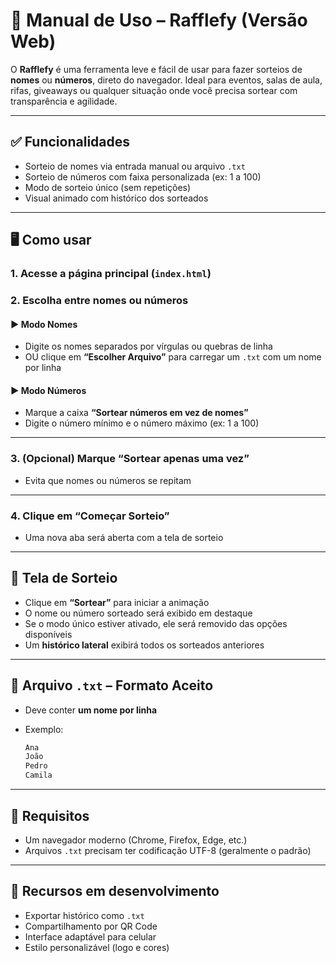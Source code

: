 
# 🎲 Manual de Uso – Rafflefy (Versão Web)

O **Rafflefy** é uma ferramenta leve e fácil de usar para fazer sorteios de **nomes** ou **números**, direto do navegador. Ideal para eventos, salas de aula, rifas, giveaways ou qualquer situação onde você precisa sortear com transparência e agilidade.

---

## ✅ Funcionalidades

- Sorteio de nomes via entrada manual ou arquivo `.txt`
- Sorteio de números com faixa personalizada (ex: 1 a 100)
- Modo de sorteio único (sem repetições)
- Visual animado com histórico dos sorteados

---

## 🖥️ Como usar

### 1. Acesse a página principal (`index.html`)

### 2. Escolha entre **nomes** ou **números**

#### ▶️ **Modo Nomes**
- Digite os nomes separados por vírgulas ou quebras de linha
- OU clique em **“Escolher Arquivo”** para carregar um `.txt` com um nome por linha

#### ▶️ **Modo Números**
- Marque a caixa **“Sortear números em vez de nomes”**
- Digite o número mínimo e o número máximo (ex: 1 a 100)

---

### 3. (Opcional) Marque “Sortear apenas uma vez”
- Evita que nomes ou números se repitam

---

### 4. Clique em **“Começar Sorteio”**
- Uma nova aba será aberta com a tela de sorteio

---

## 🎰 Tela de Sorteio

- Clique em **“Sortear”** para iniciar a animação
- O nome ou número sorteado será exibido em destaque
- Se o modo único estiver ativado, ele será removido das opções disponíveis
- Um **histórico lateral** exibirá todos os sorteados anteriores

---

## 📁 Arquivo `.txt` – Formato Aceito

- Deve conter **um nome por linha**
- Exemplo:

  ```txt
  Ana
  João
  Pedro
  Camila
  ```

---

## 📌 Requisitos

- Um navegador moderno (Chrome, Firefox, Edge, etc.)
- Arquivos `.txt` precisam ter codificação UTF-8 (geralmente o padrão)

---

## 🧩 Recursos em desenvolvimento

- Exportar histórico como `.txt`
- Compartilhamento por QR Code
- Interface adaptável para celular
- Estilo personalizável (logo e cores)
